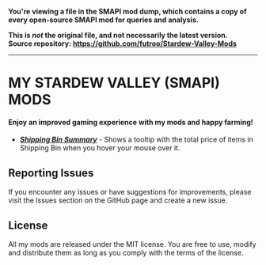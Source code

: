 **You're viewing a file in the SMAPI mod dump, which contains a copy of every open-source SMAPI mod
for queries and analysis.**

**This is _not_ the original file, and not necessarily the latest version.**  
**Source repository: https://github.com/futroo/Stardew-Valley-Mods**

----

# MY STARDEW VALLEY (SMAPI) MODS
#### **Enjoy an improved gaming experience with my mods and happy farming!**

- [***Shipping Bin Summary***](https://github.com/futroo/Stardew-Valley-Mods/tree/main/ShippingBinSummary "Shipping Bin Summary") - Shows a tooltip with the total price of items in Shipping Bin when you hover your mouse over it.

## Reporting Issues
If you encounter any issues or have suggestions for improvements, please visit the Issues section on the GitHub page and create a new issue.

## License
All my mods are released under the MIT license. You are free to use, modify and distribute them as long as you comply with the terms of the license.

